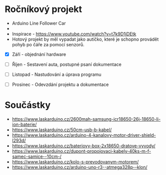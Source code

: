  # Ročníkový projekt
 - Arduino Line Follower Car
 -
 - Inspirace - https://www.youtube.com/watch?v=t7k9D1jDEtk 
 - Hotový projekt by měl vypadat jako autíčko, které je schopno provádět pohyb po čáře za pomocí senzorů.
 - [x] Září - objednání hardware
 
 - [ ] Říjen - Sestavení auta, postupné psaní dokumentace
 
 - [ ] Listopad - Nastudování a úprava programu 
 
 - [ ] Prosinec - Odevzdání projektu a dokumentace

# Součástky

- https://www.laskarduino.cz/2600mah-samsung-icr18650-26j-18650-li-ion-baterie/
- https://www.laskarduino.cz/50cm-usb-b-kabel/
- https://www.laskarduino.cz/arduino-4-kanalovy-motor-driver-shield-l293d/
- https://www.laskarduino.cz/bateriovy-box-2x18650-dratove-vyvody/
- https://www.laskarduino.cz/dupont-propojovaci-kabely-40ks-m-f-samec-samice--10cm-/
- https://www.laskarduino.cz/kolo-s-prevodovanym-motorem/
- https://www.laskarduino.cz/arduino-uno-r3--atmega328p--klon/
